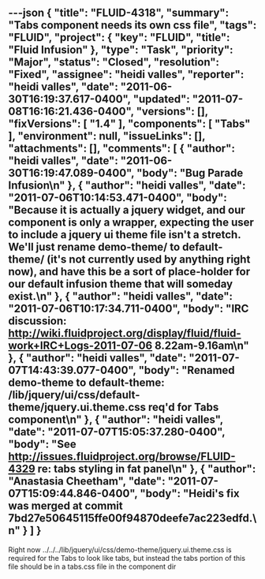 ---json
{
  "title": "FLUID-4318",
  "summary": "Tabs component needs its own css file",
  "tags": "FLUID",
  "project": {
    "key": "FLUID",
    "title": "Fluid Infusion"
  },
  "type": "Task",
  "priority": "Major",
  "status": "Closed",
  "resolution": "Fixed",
  "assignee": "heidi valles",
  "reporter": "heidi valles",
  "date": "2011-06-30T16:19:37.617-0400",
  "updated": "2011-07-08T16:16:21.436-0400",
  "versions": [],
  "fixVersions": [
    "1.4"
  ],
  "components": [
    "Tabs"
  ],
  "environment": null,
  "issueLinks": [],
  "attachments": [],
  "comments": [
    {
      "author": "heidi valles",
      "date": "2011-06-30T16:19:47.089-0400",
      "body": "Bug Parade Infusion\n"
    },
    {
      "author": "heidi valles",
      "date": "2011-07-06T10:14:53.471-0400",
      "body": "Because it is actually a jquery widget, and our component is only a wrapper, expecting the user to include a jquery ui theme file isn't a stretch. We'll just rename demo-theme/ to default-theme/ (it's not currently used by anything right now), and have this be a sort of place-holder for our default infusion theme that will someday exist.\n"
    },
    {
      "author": "heidi valles",
      "date": "2011-07-06T10:17:34.711-0400",
      "body": "IRC discussion: <http://wiki.fluidproject.org/display/fluid/fluid-work+IRC+Logs-2011-07-06>   8.22am-9.16am\n"
    },
    {
      "author": "heidi valles",
      "date": "2011-07-07T14:43:39.077-0400",
      "body": "Renamed demo-theme to default-theme:  /lib/jquery/ui/css/default-theme/jquery.ui.theme.css req'd for Tabs component\n"
    },
    {
      "author": "heidi valles",
      "date": "2011-07-07T15:05:37.280-0400",
      "body": "See <http://issues.fluidproject.org/browse/FLUID-4329> re: tabs styling in fat panel\n"
    },
    {
      "author": "Anastasia Cheetham",
      "date": "2011-07-07T15:09:44.846-0400",
      "body": "Heidi's fix was merged at commit 7bd27e50645115ffe00f94870deefe7ac223edfd.\n"
    }
  ]
}
---
Right now ../../../lib/jquery/ui/css/demo-theme/jquery.ui.theme.css is required for the Tabs to look like tabs, but instead the tabs portion of this file should be in a tabs.css file in the component dir

        